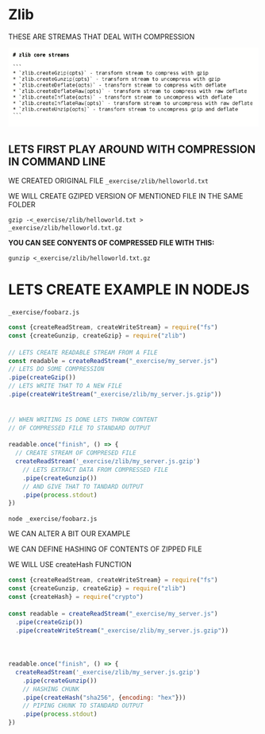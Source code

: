 # Zlib

THESE ARE STREMAS THAT DEAL WITH COMPRESSION

![zlib](../_IMG/ZLIB.png)

## LETS FIRST PLAY AROUND WITH COMPRESSION IN COMMAND LINE

WE CREATED ORIGINAL FILE `_exercise/zlib/helloworld.txt`

WE WILL CREATE GZIPED VERSION OF MENTIONED FILE IN THE SAME FOLDER

```
gzip -<_exercise/zlib/helloworld.txt > _exercise/zlib/helloworld.txt.gz
```

**YOU CAN SEE CONYENTS OF COMPRESSED FILE WITH THIS:**

```
gunzip <_exercise/zlib/helloworld.txt.gz 
```

# LETS CREATE EXAMPLE IN NODEJS

`_exercise/foobarz.js`

```js
const {createReadStream, createWriteStream} = require("fs")
const {createGunzip, createGzip} = require("zlib")

// LETS CREATE READABLE STREAM FROM A FILE
const readable = createReadStream("_exercise/my_server.js")
// LETS DO SOME COMPRESSION
.pipe(createGzip())
// LETS WRITE THAT TO A NEW FILE
.pipe(createWriteStream("_exercise/zlib/my_server.js.gzip"))


// WHEN WRITING IS DONE LETS THROW CONTENT
// OF COMPRESSED FILE TO STANDARD OUTPUT

readable.once("finish", () => {
  // CREATE STREAM OF COMPRESED FILE
  createReadStream('_exercise/zlib/my_server.js.gzip')
    // LETS EXTRACT DATA FROM COMPRESSED FILE
    .pipe(createGunzip())
    // AND GIVE THAT TO TANDARD OUTPUT
    .pipe(process.stdout)
})
```

`node _exercise/foobarz.js`

WE CAN ALTER A BIT OUR EXAMPLE

WE CAN DEFINE HASHING OF CONTENTS OF ZIPPED FILE

WE WILL USE createHash FUNCTION

```js
const {createReadStream, createWriteStream} = require("fs")
const {createGunzip, createGzip} = require("zlib")
const {createHash} = require("crypto")

const readable = createReadStream("_exercise/my_server.js")
  .pipe(createGzip())
  .pipe(createWriteStream("_exercise/zlib/my_server.js.gzip"))



readable.once("finish", () => {
  createReadStream('_exercise/zlib/my_server.js.gzip')
    .pipe(createGunzip())
    // HASHING CHUNK
    .pipe(createHash("sha256", {encoding: "hex"}))
    // PIPING CHUNK TO STANDARD OUTPUT
    .pipe(process.stdout)
})
```